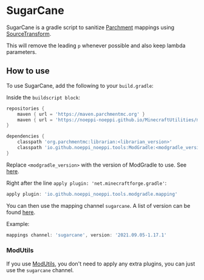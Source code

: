 # SugarCane

SugarCane is a gradle script to sanitize [Parchment](https://github.com/ParchmentMC/Parchment) mappings using [SourceTransform](https://github.com/noeppi-noeppi/SourceTransform).

This will remove the leading `p` whenever possible and also keep lambda parameters.

## How to use

To use SugarCane, add the following to your `build.gradle`:

Inside the `buildscript block`:
```groovy
repositories {
    maven { url = 'https://maven.parchmentmc.org' }
    maven { url = 'https://noeppi-noeppi.github.io/MinecraftUtilities/maven' }
}

dependencies {
    classpath 'org.parchmentmc:librarian:<librarian_version>'
    classpath 'io.github.noeppi_noeppi.tools:ModGradle:<modgradle_version>'
}
```

Replace `<modgradle_version>` with the version of ModGradle to use. See [here](https://github.com/noeppi-noeppi/MinecraftUtilities/tree/master/maven/io/github/noeppi_noeppi/tools/ModGradle).

Right after the line `apply plugin: 'net.minecraftforge.gradle'`:

```groovy
apply plugin: 'io.github.noeppi_noeppi.tools.modgradle.mapping'
```

You can then use the mapping channel `sugarcane`. A list of version can be found [here](https://maven.melanx.de/io/github/noeppi_noeppi/sugarcane).

Example:

```groovy
mappings channel: 'sugarcane', version: '2021.09.05-1.17.1'
```

### ModUtils

If you use [ModUtils](https://github.com/noeppi-noeppi/ModUtils), you don't need to apply any extra plugins, you can just use the `sugarcane` channel.